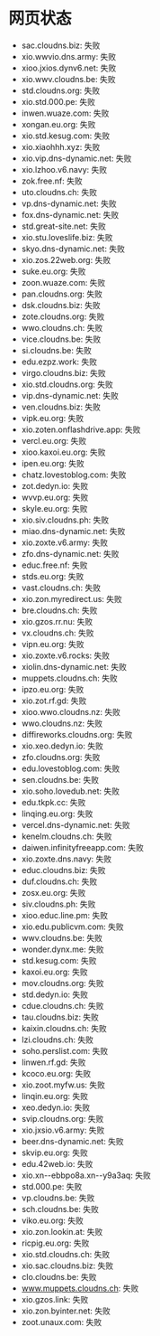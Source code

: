# 网页状态
- sac.cloudns.biz: 失败
- xio.wwvio.dns.army: 失败
- xioo.jxios.dynv6.net: 失败
- xio.wwv.cloudns.be: 失败
- std.cloudns.org: 失败
- xio.std.000.pe: 失败
- inwen.wuaze.com: 失败
- xongan.eu.org: 失败
- xio.std.kesug.com: 失败
- xio.xiaohhh.xyz: 失败
- xio.vip.dns-dynamic.net: 失败
- xio.lzhoo.v6.navy: 失败
- zok.free.nf: 失败
- uto.cloudns.ch: 失败
- vp.dns-dynamic.net: 失败
- fox.dns-dynamic.net: 失败
- std.great-site.net: 失败
- xio.stu.loveslife.biz: 失败
- skyo.dns-dynamic.net: 失败
- xio.zos.22web.org: 失败
- suke.eu.org: 失败
- zoon.wuaze.com: 失败
- pan.cloudns.org: 失败
- dsk.cloudns.biz: 失败
- zote.cloudns.org: 失败
- wwo.cloudns.ch: 失败
- vice.cloudns.be: 失败
- si.cloudns.be: 失败
- edu.ezpz.work: 失败
- virgo.cloudns.biz: 失败
- xio.std.cloudns.org: 失败
- vip.dns-dynamic.net: 失败
- ven.cloudns.biz: 失败
- vipk.eu.org: 失败
- xio.zoten.onflashdrive.app: 失败
- vercl.eu.org: 失败
- xioo.kaxoi.eu.org: 失败
- ipen.eu.org: 失败
- chatz.lovestoblog.com: 失败
- zot.dedyn.io: 失败
- wvvp.eu.org: 失败
- skyle.eu.org: 失败
- xio.siv.cloudns.ph: 失败
- miao.dns-dynamic.net: 失败
- xio.zoxte.v6.army: 失败
- zfo.dns-dynamic.net: 失败
- educ.free.nf: 失败
- stds.eu.org: 失败
- vast.cloudns.ch: 失败
- xio.zon.myredirect.us: 失败
- bre.cloudns.ch: 失败
- xio.gzos.rr.nu: 失败
- vx.cloudns.ch: 失败
- vipn.eu.org: 失败
- xio.zoxte.v6.rocks: 失败
- xiolin.dns-dynamic.net: 失败
- muppets.cloudns.ch: 失败
- ipzo.eu.org: 失败
- xio.zot.rf.gd: 失败
- xioo.wwo.cloudns.nz: 失败
- wwo.cloudns.nz: 失败
- diffireworks.cloudns.org: 失败
- xio.xeo.dedyn.io: 失败
- zfo.cloudns.org: 失败
- edu.lovestoblog.com: 失败
- sen.cloudns.be: 失败
- xio.soho.lovedub.net: 失败
- edu.tkpk.cc: 失败
- linqing.eu.org: 失败
- vercel.dns-dynamic.net: 失败
- kenelm.cloudns.ch: 失败
- daiwen.infinityfreeapp.com: 失败
- xio.zoxte.dns.navy: 失败
- educ.cloudns.biz: 失败
- duf.cloudns.ch: 失败
- zosx.eu.org: 失败
- siv.cloudns.ph: 失败
- xioo.educ.line.pm: 失败
- xio.edu.publicvm.com: 失败
- wwv.cloudns.be: 失败
- wonder.dynx.me: 失败
- std.kesug.com: 失败
- kaxoi.eu.org: 失败
- mov.cloudns.org: 失败
- std.dedyn.io: 失败
- cdue.cloudns.ch: 失败
- tau.cloudns.biz: 失败
- kaixin.cloudns.ch: 失败
- lzi.cloudns.ch: 失败
- soho.perslist.com: 失败
- linwen.rf.gd: 失败
- kcoco.eu.org: 失败
- xio.zoot.myfw.us: 失败
- linqin.eu.org: 失败
- xeo.dedyn.io: 失败
- svip.cloudns.org: 失败
- xio.jxsio.v6.army: 失败
- beer.dns-dynamic.net: 失败
- skvip.eu.org: 失败
- edu.42web.io: 失败
- xio.xn--ebbpo8a.xn--y9a3aq: 失败
- std.000.pe: 失败
- vp.cloudns.be: 失败
- sch.cloudns.be: 失败
- viko.eu.org: 失败
- xio.zon.lookin.at: 失败
- ricpig.eu.org: 失败
- xio.std.cloudns.ch: 失败
- xio.sac.cloudns.biz: 失败
- clo.cloudns.be: 失败
- www.muppets.cloudns.ch: 失败
- xio.gzos.link: 失败
- xio.zon.byinter.net: 失败
- zoot.unaux.com: 失败
